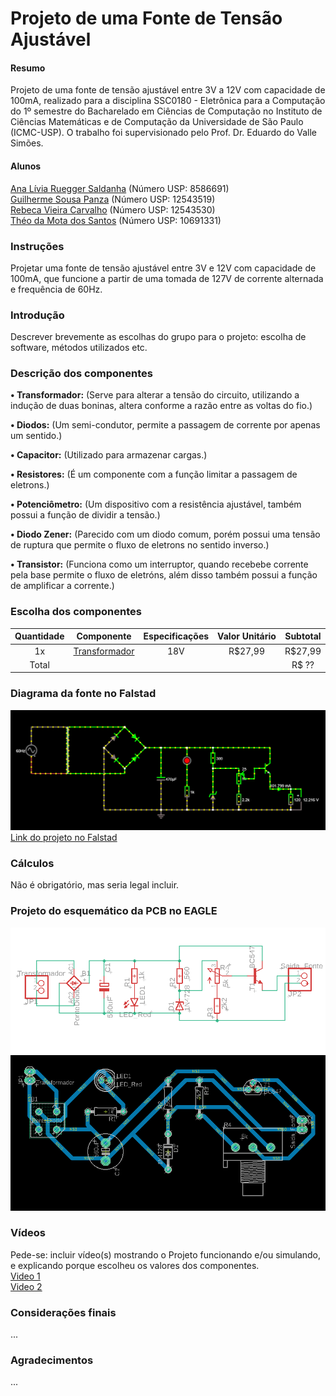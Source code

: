 # Projeto de uma Fonte de Tensão Ajustável
#### Resumo
Projeto de uma fonte de tensão ajustável entre 3V a 12V com capacidade de 100mA, realizado para a disciplina SSC0180 - Eletrônica para a Computação do 1º semestre do Bacharelado em Ciências de Computação no Instituto de Ciências Matemáticas e de Computação da Universidade de São Paulo (ICMC-USP). O trabalho foi supervisionado pelo Prof. Dr. Eduardo do Valle Simões.

#### Alunos
[Ana Lívia Ruegger Saldanha](https://github.com/liviaruegger) (Número USP: 8586691)<br />
[Guilherme Sousa Panza](https://github.com/guisp03) (Número USP: 12543519)<br />
[Rebeca Vieira Carvalho](https://github.com/RebecaVC) (Número USP: 12543530)<br />
[Théo da Mota dos Santos](https://github.com/theosant) (Número USP: 10691331)<br />

### Instruções
Projetar uma fonte de tensão ajustável entre 3V e 12V com capacidade de 100mA, que funcione a partir de uma tomada de 127V de corrente alternada e frequência de 60Hz.

### Introdução
Descrever brevemente as escolhas do grupo para o projeto: escolha de software, métodos utilizados etc.

### Descrição dos componentes
**• Transformador:** (Serve para alterar a tensão do circuito, utilizando a indução de duas boninas, altera conforme a razão entre as voltas do fio.)<br />

**• Diodos:** (Um semi-condutor, permite a passagem de corrente por apenas um sentido.)<br />

**• Capacitor:** (Utilizado para armazenar cargas.)<br />

**• Resistores:** (É um componente com a função limitar a passagem de eletrons.)<br />

**• Potenciômetro:** (Um dispositivo com a resistência ajustável, também possui a função de dividir a tensão.)<br />

**• Diodo Zener:** (Parecido com um diodo comum, porém possui uma tensão de ruptura que permite o fluxo de eletrons no sentido inverso.)<br />

**• Transistor:** (Funciona como um interruptor, quando recebebe corrente pela base permite o fluxo de eletróns, além disso também possui a função de amplificar a corrente.)<br />

### Escolha dos componentes
Quantidade | Componente | Especificações | Valor Unitário | Subtotal
:--------: | :--------: | :------------: | :------------: | :------:
1x | [Transformador](https://www.soldafria.com.br/transformador-18v-500ma-entrada-110-220vac?gclid=CjwKCAjwgISIBhBfEiwALE19SYi9AQrBZl5fFIyoIGijSuOdKULBggC66sKIhYPmz87XsCafkuF5EBoCyG0QAvD_BwE) | 18V | R$27,99 | R$27,99
Total |||| R$ ??

### Diagrama da fonte no Falstad

![Fonte](https://github.com/theosant/fonteajustavel/blob/main/CircuitoFalstad2.png)
[Link do projeto no Falstad](https://tinyurl.com/ye2f5hnm)

### Cálculos
Não é obrigatório, mas seria legal incluir.

### Projeto do esquemático da PCB no EAGLE

![Esquematico](https://github.com/theosant/fonteajustavel/blob/main/Esquematico3.png)
![Conexoes](https://github.com/theosant/fonteajustavel/blob/main/Conexoes3.png)

### Vídeos
Pede-se: incluir vídeo(s) mostrando o Projeto funcionando e/ou simulando, e explicando porque escolheu os valores dos componentes.<br />
[Video 1](<>)<br />
[Video 2](<>)<br />

### Considerações finais
...

### Agradecimentos
...
